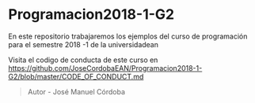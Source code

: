 # Programacion2018-1-G2
En este repositorio trabajaremos los ejemplos del curso de programación para el semestre 2018 -1 de la universidadean

Visita el codigo de conducta de este curso en https://github.com/JoseCordobaEAN/Programacion2018-1-G2/blob/master/CODE_OF_CONDUCT.md

>Autor - José Manuel Córdoba


